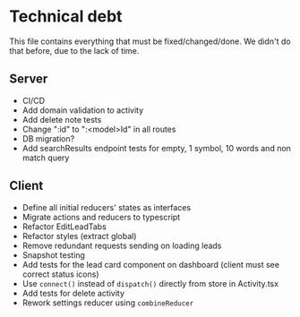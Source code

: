 # Technical debt
This file contains everything that must be fixed/changed/done. We didn't do that before, due to the lack of time.
## Server
- CI/CD
- Add domain validation to activity
- Add delete note tests
- Change ":id" to ":\<model>Id" in all routes   
- DB migration?
- Add searchResults endpoint tests for empty, 1 symbol, 10 words and non match query 
## Client
- Define all initial reducers' states as interfaces
- Migrate actions and reducers to typescript
- Refactor EditLeadTabs
- Refactor styles (extract global)
- Remove redundant requests sending on loading leads
- Snapshot testing
- Add tests for the lead card component on dashboard (client must see correct status icons)
- Use `connect()` instead of `dispatch()` directly from store in Activity.tsx
- Add tests for delete activity
- Rework settings reducer using `combineReducer`